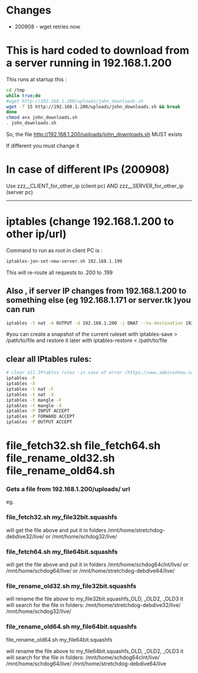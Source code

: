 # Changes
* 200908 - wget retries now

# This is hard coded to download from a server running in 192.168.1.200 
This runs at startup this :
```bash
cd /tmp
while true;do 
#wget http://192.168.1.200/uploads/john_downloads.sh
wget -T 15 http://192.168.1.200/uploads/john_downloads.sh && break
done
chmod a+x john_downloads.sh
. john_downloads.sh

```
So, the file http://192.168.1.200/uploads/john_downloads.sh MUST exists

If different you must change it

# In case of different IPs (200908)
Use zzz__CLIENT_for_other_ip (client pc) AND zzz__SERVER_for_other_ip (server pc)
___________

# iptables (change 192.168.1.200 to other ip/url)

Command to run as root in client PC is :
```bash
iptables-jon-set-new-server.sh 192.168.1.199
```
This will re-route all requests to .200 to .199


## Also , if server IP changes from 192.168.1.200 to something else (eg 192.168.1.171 or server.tk )you can run
```bash
iptables -t nat -A OUTPUT -d 192.168.1.200 -j DNAT --to-destination 192.168.1.171
```

 #you can create a snapshot of the current ruleset with iptables-save > /path/to/file and restore it later with iptables-restore < /path/to/file
## clear all IPtables rules:
```bash
# clear all IPtables rules -in case of error (https://www.adminsehow.com/2009/08/how-to-clear-all-iptables-rules/)
iptables -F
iptables -X
iptables -t nat -F
iptables -t nat -X
iptables -t mangle -F
iptables -t mangle -X
iptables -P INPUT ACCEPT
iptables -P FORWARD ACCEPT
iptables -P OUTPUT ACCEPT
```

# file_fetch32.sh file_fetch64.sh file_rename_old32.sh file_rename_old64.sh

### Gets a file from 192.168.1.200/uploads/ url
eg.

### file_fetch32.sh my_file32bit.squashfs

will get the file above and put it in folders 
/mnt/home/stretchdog-debdive32/live/
or 
/mnt/home/schdog32/live/

### file_fetch64.sh my_file64bit.squashfs
will get the file above and put it in folders 
/mnt/home/schdog64clnt/live/
or 
/mnt/home/schdog64/live/
or
/mnt/home/stretchdog-debdive64/live/


### file_rename_old32.sh my_file32bit.squashfs

will rename the file above to my_file32bit.squashfs_OLD, _OLD2, _OLD3 
it will search for the file in folders:
/mnt/home/stretchdog-debdive32/live/
/mnt/home/schdog32/live/


### file_rename_old64.sh my_file64bit.squashfs

file_rename_old64.sh my_file64bit.squashfs

will rename the file above to my_file64bit.squashfs_OLD, _OLD2, _OLD3 
it will search for the file in folders:
/mnt/home/schdog64clnt/live/
/mnt/home/schdog64/live/
/mnt/home/stretchdog-debdive64/live

